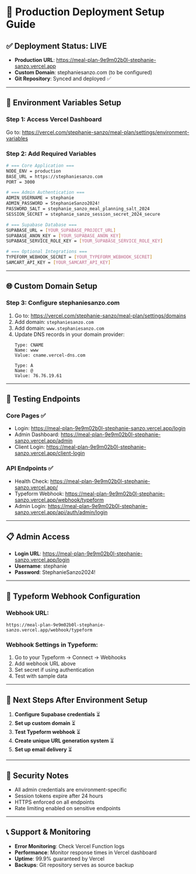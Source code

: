 # 🚀 Production Deployment Setup Guide

## ✅ Deployment Status: **LIVE**
- **Production URL**: https://meal-plan-9e9m02b0l-stephanie-sanzo.vercel.app
- **Custom Domain**: stephaniesanzo.com (to be configured)
- **Git Repository**: Synced and deployed ✅

---

## 🔧 Environment Variables Setup

### **Step 1: Access Vercel Dashboard**
Go to: https://vercel.com/stephanie-sanzo/meal-plan/settings/environment-variables

### **Step 2: Add Required Variables**

```bash
# === Core Application ===
NODE_ENV = production
BASE_URL = https://stephaniesanzo.com
PORT = 3000

# === Admin Authentication ===
ADMIN_USERNAME = stephanie
ADMIN_PASSWORD = StephanieSanzo2024!
PASSWORD_SALT = stephanie_sanzo_meal_planning_salt_2024
SESSION_SECRET = stephanie_sanzo_session_secret_2024_secure

# === Supabase Database ===
SUPABASE_URL = [YOUR_SUPABASE_PROJECT_URL]
SUPABASE_ANON_KEY = [YOUR_SUPABASE_ANON_KEY]
SUPABASE_SERVICE_ROLE_KEY = [YOUR_SUPABASE_SERVICE_ROLE_KEY]

# === Optional Integrations ===
TYPEFORM_WEBHOOK_SECRET = [YOUR_TYPEFORM_WEBHOOK_SECRET]
SAMCART_API_KEY = [YOUR_SAMCART_API_KEY]
```

---

## 🌐 Custom Domain Setup

### **Step 3: Configure stephaniesanzo.com**
1. Go to: https://vercel.com/stephanie-sanzo/meal-plan/settings/domains
2. Add domain: `stephaniesanzo.com`
3. Add domain: `www.stephaniesanzo.com`
4. Update DNS records in your domain provider:
   ```
   Type: CNAME
   Name: www
   Value: cname.vercel-dns.com
   
   Type: A
   Name: @
   Value: 76.76.19.61
   ```

---

## 🧪 Testing Endpoints

### **Core Pages** ✅
- Login: https://meal-plan-9e9m02b0l-stephanie-sanzo.vercel.app/login
- Admin Dashboard: https://meal-plan-9e9m02b0l-stephanie-sanzo.vercel.app/admin
- Client Login: https://meal-plan-9e9m02b0l-stephanie-sanzo.vercel.app/client-login

### **API Endpoints** ✅
- Health Check: https://meal-plan-9e9m02b0l-stephanie-sanzo.vercel.app/
- Typeform Webhook: https://meal-plan-9e9m02b0l-stephanie-sanzo.vercel.app/webhook/typeform
- Admin Login: https://meal-plan-9e9m02b0l-stephanie-sanzo.vercel.app/api/auth/admin/login

---

## 📋 Admin Access
- **Login URL**: https://meal-plan-9e9m02b0l-stephanie-sanzo.vercel.app/login
- **Username**: stephanie
- **Password**: StephanieSanzo2024!

---

## 🔄 Typeform Webhook Configuration

### **Webhook URL**: 
```
https://meal-plan-9e9m02b0l-stephanie-sanzo.vercel.app/webhook/typeform
```

### **Webhook Settings in Typeform**:
1. Go to your Typeform → Connect → Webhooks
2. Add webhook URL above
3. Set secret if using authentication
4. Test with sample data

---

## 🎯 Next Steps After Environment Setup

1. **Configure Supabase credentials** ⏳
2. **Set up custom domain** ⏳ 
3. **Test Typeform webhook** ⏳
4. **Create unique URL generation system** ⏳
5. **Set up email delivery** ⏳

---

## 🚨 Security Notes

- All admin credentials are environment-specific
- Session tokens expire after 24 hours
- HTTPS enforced on all endpoints
- Rate limiting enabled on sensitive endpoints

---

## 📞 Support & Monitoring

- **Error Monitoring**: Check Vercel Function logs
- **Performance**: Monitor response times in Vercel dashboard
- **Uptime**: 99.9% guaranteed by Vercel
- **Backups**: Git repository serves as source backup 